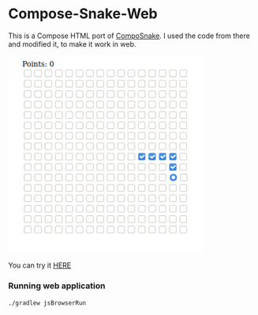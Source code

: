 # Compose-Snake-Web
This is a Compose HTML port of [CompoSnake](https://github.com/arkivanov/CompoSnake). I used the code from there and modified it, to make it work in web.

<img src="./docs/demo.gif" width="396">

You can try it [HERE](https://foso.github.io/compose-snake-web/index.html)

### Running web application
```
./gradlew jsBrowserRun
```
